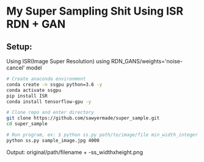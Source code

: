 # My Super Sampling Shit Using ISR RDN + GAN
## Setup:
Using ISR(Image Super Resolution) using RDN_GANS/weights='noise-cancel' model
```bash
# Create anaconda environment
conda create -n ssgpu python=3.6 -y
conda activate ssgpu
pip install ISR
conda install tensorflow-gpu -y

# Clone repo and enter directory
git clone https://github.com/sawyermade/super_sample.git 
cd super_sample

# Run program, ex: $ python ss.py path/to/image/file min_width_integer
python ss.py sample_image.jpg 4000
```
Output: original/path/filename + -ss_widthxheight.png